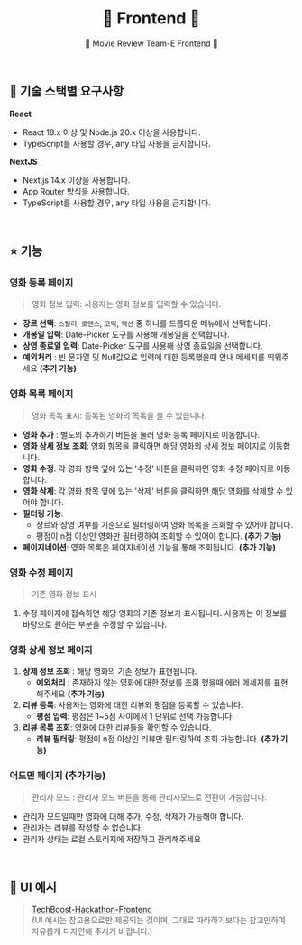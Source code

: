 <h1 align="center" font-weight="bold">🐋 Frontend 🐋</h1>
<p align="center"> 🎥 Movie Review Team-E Frontend 🎥 </p>

<br/>

## 💎 기술 스택별 요구사항

**React**
- React 18.x 이상 및 Node.js 20.x 이상을 사용합니다.
- TypeScript를 사용할 경우, any 타입 사용을 금지합니다.

**NextJS**
- Next.js 14.x 이상을 사용합니다.
- App Router 방식을 사용합니다.
- TypeScript를 사용할 경우, any 타입 사용을 금지합니다.

<br/>

## ⭐️ 기능
### 영화 등록 페이지

> 영화 정보 입력: 사용자는 영화 정보를 입력할 수 있습니다.
> 
- **장르 선택**: `스릴러`, `로맨스`, `코믹`, `액션` 중 하나를 드롭다운 메뉴에서 선택합니다.
- **개봉일 입력**: Date-Picker 도구를 사용해 개봉일을 선택합니다.
- **상영 종료일 입력**: Date-Picker 도구를 사용해 상영 종료일을 선택합니다.
- **예외처리** : 빈 문자열 및 Null값으로 입력에 대한 등록했을때 안내 메세지를 띄워주세요 **(추가 기능)**

### 영화 목록 페이지

> 영화 목록 표시: 등록된 영화의 목록을 볼 수 있습니다.
> 
- **영화 추가** : 별도의 추가하기 버튼을 눌러 영화 등록 페이지로 이동합니다.
- **영화 상세 정보 조회**: 영화 항목을 클릭하면 해당 영화의 상세 정보 페이지로 이동합니다.
- **영화 수정**: 각 영화 항목 옆에 있는 '수정' 버튼을 클릭하면 영화 수정 페이지로 이동합니다.
- **영화 삭제**: 각 영화 항목 옆에 있는 '삭제' 버튼을 클릭하면 해당 영화를 삭제할 수 있어야 합니다.
- **필터링 기능**:
    - 장르와 상영 여부를 기준으로 필터링하여 영화 목록을 조회할 수 있어야 합니다.
    - 평점이 n점 이상인 영화만 필터링하여 조회할 수 있어야 합니다. **(추가 기능)**
- **페이지네이션**: 영화 목록은 페이지네이션 기능을 통해 조회됩니다. **(추가 기능)**
### 영화 수정 페이지

> 기존 영화 정보 표시
> 
1. 수정 페이지에 접속하면 해당 영화의 기존 정보가 표시됩니다. 사용자는 이 정보를 바탕으로 원하는 부분을 수정할 수 있습니다.

### **영화 상세 정보 페이지**

1. **상제 정보 조회** : 해당 영화의 기존 정보가 표현됩니다.
    - **예외처리** : 존재하지 않는 영화에 대한 정보를 조회 했을때 에러 메세지를 표현해주세요 **(추가 기능)**
2. **리뷰 등록**: 사용자는 영화에 대한 리뷰와 평점을 등록할 수 있습니다.
    - **평점 입력**: 평점은 1~5점 사이에서 1 단위로 선택 가능합니다.
3. **리뷰 목록 조회**: 영화에 대한 리뷰들을 확인할 수 있습니다.
    - **리뷰 필터링**: 평점이 n점 이상인 리뷰만 필터링하여 조회 가능합니다. **(추가 기능)**

### 어드민 페이지 (추가기능)

> 관리자 모드 : 관리자 모드 버튼을 통해 관리자모드로 전환이 가능합니다.
> 
- 관리자 모드일때만 영화에 대해 추가, 수정, 삭제가 가능해야 합니다.
- 관리자는 리뷰를 작성할 수 없습니다.
- 관리자 상태는 로컬 스토리지에 저장하고 관리해주세요

<br/>

## 🎨 UI 예시
> [TechBoost-Hackathon-Frontend](https://www.figma.com/design/1NYaEpXZZzB2dbP5a4QbtS/TechBoost-Hackathon-Frontend)<br/>(UI 예시는 참고용으로만 제공되는 것이며, 그대로 따라하기보다는 참고만하여 자유롭게 디자인해 주시기 바랍니다.)
